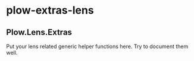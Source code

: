 # plow-extras-lens

## Plow.Lens.Extras

Put your lens related generic helper functions here.
Try to document them well.  

